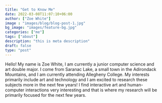 ```yaml
---
title: "Get to Know Me"
date: 2022-03-08T11:07:10+06:00
author: ["Zoe White"]
image : "images/blog/blog-post-1.jpg"
bg_image: "images/feature-bg.jpg"
categories: ["me"]
tags: ["about"]
description: "this is meta description"
draft: false
type: "post"
---
```



Hello! My name is Zoe White, I am currently a junior computer science and art double major. I come from Saranac Lake, a small town in the Adirondack Mountains, and I am currently attending Allegheny College. My interests primarily include art and technology and I am excited to research these subjects more in the next few years! I find interactive art and human-computer interactions very interesting and that is where my research will be primarily focused for the next few years.